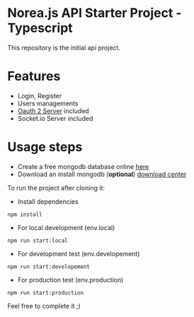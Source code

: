 # Norea.js API Starter Project - Typescript

This repository is the initial api project.

# Features

  - Login, Register
  - Users managements
  - [Oauth 2 Server](https://github.com/noreajs/oauth-v2-provider-me) included
  - Socket.io Server included

# Usage steps

  - Create a free mongodb database online [here](https://www.mongodb.com/atlas-signup-from-mlab?utm_source=mlab.com&utm_medium=referral&utm_campaign=mlab%20signup&utm_content=blue%20sign%20up%20button)
  - Download an install mongodb (**optional**) [download center](https://www.mongodb.com/download-center)


To run the project after cloning it:
  - Install dependencies
 ```powershel
 npm install
 ```
  - For local development (env.local)
 ```powershel
 npm run start:local
 ```
  - For development test (env.developement)
  ```powershel
 npm run start:developement
 ```
  - For production test (env.production)
  ```powershel
 npm run start:production
 ```

Feel free to complete it ;)